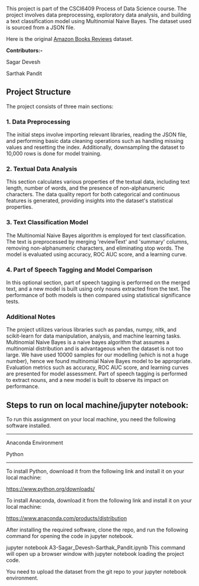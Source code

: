 This project is part of the CSCI6409 Process of Data Science course. The project involves data preprocessing, exploratory data analysis, and building a text classification model using Multinomial Naive Bayes. The dataset used is sourced from a JSON file.

Here is the original [Amazon Books Reviews](https://www.kaggle.com/datasets/mohamedbakhet/amazon-books-reviews) dataset.

**Contributors:-**

Sagar Devesh

Sarthak Pandit 

## Project Structure
The project consists of three main sections:

### 1. Data Preprocessing
The initial steps involve importing relevant libraries, reading the JSON file, and performing basic data cleaning operations such as handling missing values and resetting the index. Additionally, downsampling the dataset to 10,000 rows is done for model training.

### 2. Textual Data Analysis
This section calculates various properties of the textual data, including text length, number of words, and the presence of non-alphanumeric characters. The data quality report for both categorical and continuous features is generated, providing insights into the dataset's statistical properties.

### 3. Text Classification Model
The Multinomial Naive Bayes algorithm is employed for text classification. The text is preprocessed by merging 'reviewText' and 'summary' columns, removing non-alphanumeric characters, and eliminating stop words. The model is evaluated using accuracy, ROC AUC score, and a learning curve.

### 4. Part of Speech Tagging and Model Comparison
In this optional section, part of speech tagging is performed on the merged text, and a new model is built using only nouns extracted from the text. The performance of both models is then compared using statistical significance tests.

### Additional Notes
The project utilizes various libraries such as pandas, numpy, nltk, and scikit-learn for data manipulation, analysis, and machine learning tasks.
Multinomial Naive Bayes is a naive bayes algorithm that assumes a multinomial distribution and is advantageous when the dataset is not too large. We have used 10000 samples for our modelling (which is not a huge number), hence we found multinomial Naive Bayes model to be appropriate. 
Evaluation metrics such as accuracy, ROC AUC score, and learning curves are presented for model assessment.
Part of speech tagging is performed to extract nouns, and a new model is built to observe its impact on performance.

## Steps to run on local machine/jupyter notebook:
To run this assignment on your local machine, you need the following software installed.

********************************************
Anaconda Environment

Python
*********************************************

To install Python, download it from the following link and install it on your local machine:

https://www.python.org/downloads/

To install Anaconda, download it from the following link and install it on your local machine:

https://www.anaconda.com/products/distribution

After installing the required software, clone the repo, and run the following command for opening the code in jupyter notebook.

jupyter notebook A3-Sagar_Devesh-Sarthak_Pandit.ipynb
This command will open up a browser window with jupyter notebook loading the project code.

You need to upload the dataset from the git repo to your jupyter notebook environment.


